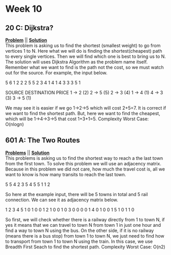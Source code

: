 # Week 10

## 20 C: Dijkstra?
[**Problem**](https://codeforces.com/problemset/problem/20/C) || [**Solution**](http://codeforces.com/contest/20/submission/45713327)\
This problem is asking us to  find the shortest (smallest weight) to go from vertices 1 to N. 
Here what we will do is finding the shortest(cheapest) path to every single vertices. 
Then we will find which one is best to bring us to N. The solution will uses Dijkstra Algorithm as the problem name itself. 
Remember what we want to find is the path not the cost, so we must watch out for the source.
For example, the input below. 

5 6
1 2 2
2 5 5
2 3 4
1 4 1
4 3 3
3 5 1

SOURCE DESTINATION PRICE
  1  ->     2       (2)
  2  ->     5       (5)
  2  ->     3       (4)
  1  ->     4       (1)
  4  ->     3       (3)
  3  ->     5       (1)
  
We may see it is easier if we go 1->2->5 which will cost 2+5=7. It is correct if we want to find the shortest path. But, here we want to find the cheapest, which will be 1->4->3->5 that cost 1+3+1=5. 
Complexity Worst Case: O(nlogn)


## 601 A: The Two Routes
[**Problems**](https://codeforces.com/problemset/problem/601/A) || [**Solution**](http://codeforces.com/contest/601/submission/45713821)\
This problems is asking us to find the shortest way to reach a the last town from the first town. 
To solve this problem we will use an adjacency matrix. 
Because in this problem we did not care, how much the travel cost is, all we want to know is how many transits to reach the last town. 

5 5
4 2
3 5
4 5
5 1
1 2

So here at the example input, there will be 5 towns in total and 5 rail connection. We can see it as adjacency matrix below.

  1 2 3 4 5
1 0 1 0 0 1
2 1 0 0 1 0
3 0 0 0 0 1
4 0 1 0 0 1
5 1 0 1 1 0

So first, we will check whether there is a railway directly from 1 to town N, if yes it means that we can travel to town N from town 1 in just one hour and find a way to town N using the bus. On the other side, if it is no railway (means there is a bus stop) from town 1 to town N, we just need to find how to transport from town 1 to town N using the train. In this case, we use Breadth First Seach to find the shortest path. 
Complexity Worst Case: O(n2)
